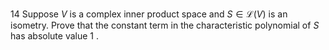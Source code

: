 14 Suppose $V$ is a complex inner product space and $S \in \mathcal{L}(V)$ is an isometry. Prove that the constant term in the characteristic polynomial of $S$ has absolute value 1 .
